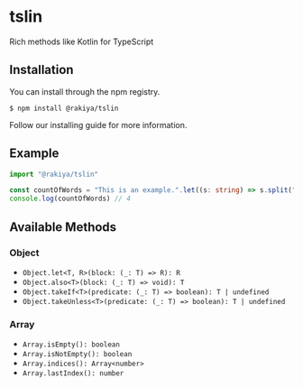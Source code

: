 # tslin

Rich methods like Kotlin for TypeScript

## Installation

You can install through the npm registry.

```shell
$ npm install @rakiya/tslin
```

Follow our installing guide for more information.

## Example

```typescript
import "@rakiya/tslin"

const countOfWords = "This is an example.".let((s: string) => s.split(" ").length)
console.log(countOfWords) // 4
```

## Available Methods

### Object

- `Object.let<T, R>(block: (_: T) => R): R`
- `Object.also<T>(block: (_: T) => void): T`
- `Object.takeIf<T>(predicate: (_: T) => boolean): T | undefined`
- `Object.takeUnless<T>(predicate: (_: T) => boolean): T | undefined`

### Array

- `Array.isEmpty(): boolean`
- `Array.isNotEmpty(): boolean`
- `Array.indices(): Array<number>`
- `Array.lastIndex(): number`

